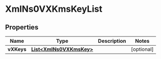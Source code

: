 
# XmlNs0VXKmsKeyList

## Properties
Name | Type | Description | Notes
------------ | ------------- | ------------- | -------------
**vXKeys** | [**List&lt;XmlNs0VXKmsKey&gt;**](XmlNs0VXKmsKey.md) |  |  [optional]



